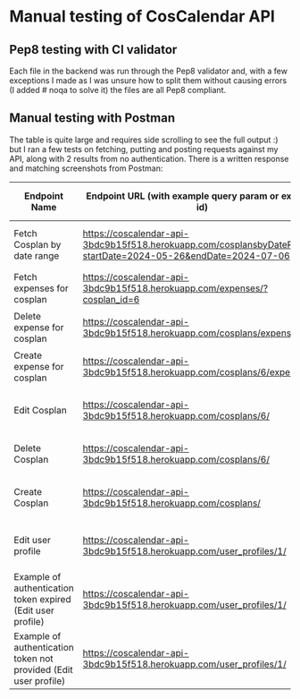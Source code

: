 # Manual testing of CosCalendar API

## Pep8 testing with CI validator

Each file in the backend was run through the Pep8 validator and, with a few exceptions I made as I was unsure how to split them without causing errors (I added # noqa to solve it) the files are all Pep8 compliant.

## Manual testing with Postman

The table is quite large and requires side scrolling to see the full output :) but I ran a few tests on fetching, putting and posting requests against my API, along with 2 results from no authentication. There is a  written response and matching screenshots from Postman:

| Endpoint Name | Endpoint URL (with example query param or example id) | cURL (with example token) | Result | Image from Postman |
| --- | --- | --- | --- | --- |
| Fetch Cosplan by date range | https://coscalendar-api-3bdc9b15f518.herokuapp.com/cosplansbyDateRange/?startDate=2024-05-26&endDate=2024-07-06 | ```curl --location 'https://coscalendar-api-3bdc9b15f518.herokuapp.com/cosplansbyDateRange/?startDate=2024-05-26&endDate=2024-07-06' --header 'Cookie: my-app-auth=eyJhbGciOiJIUzI1NiIsInR5cCI6IkpXVCJ9.eyJ0b2tlbl90eXBlIjoiYWNjZXNzIiwiZXhwIjoxNzE5MTY1ODM3LCJpYXQiOjE3MTkxNjU1MzcsImp0aSI6ImU3YjI5ODEyOGM3ODQ3YWE5ODQ5Y2Q1YTM3Y2Y0ZDhjIiwidXNlcl9pZCI6MX0.yDcj37UnjOsQyWuQf1BLOpHbcmwx8Ci0X1fbM_kXZfg; my-refresh-token=eyJhbGciOiJIUzI1NiIsInR5cCI6IkpXVCJ9.eyJ0b2tlbl90eXBlIjoicmVmcmVzaCIsImV4cCI6MTcxOTI1MTkzNywiaWF0IjoxNzE5MTY1NTM3LCJqdGkiOiIyMzcyMGRlYzhjMTM0ZmE2YTQyZDBhMzc5MWEwMmMzMSIsInVzZXJfaWQiOjF9.qos5VmAXD5UO2yssnid2EzdiRf1KG9iKFIwYNIAr1LY'``` | ```{"count":2,"next":null,"previous":null,"results":[{"id":6,"cosplayer":"Emma","cosplay":"Mercy","cosplan_task":"Wrap the wings in worbla","due_date":"2024-06-26","cosplan_details":"Time to dig out the heat gun and warm up the worbal!"},{"id":7,"cosplayer":"Emma","cosplay":"Zelda","cosplan_task":"Sewing time","due_date":"2024-07-05","cosplan_details":"Dig out that bag of sewing materials!"}]}``` | ![postman test 1](https://github.com/emmy-codes/coscalendar-api/assets/70635859/b84ec218-44ba-4724-9035-3cfee643f347) |
| Fetch expenses for cosplan | https://coscalendar-api-3bdc9b15f518.herokuapp.com/expenses/?cosplan_id=6 | ```curl --location 'https://coscalendar-api-3bdc9b15f518.herokuapp.com/expenses/?cosplan_id=6' --header 'Cookie: my-app-auth=eyJhbGciOiJIUzI1NiIsInR5cCI6IkpXVCJ9.eyJ0b2tlbl90eXBlIjoiYWNjZXNzIiwiZXhwIjoxNzE5MTY1ODM3LCJpYXQiOjE3MTkxNjU1MzcsImp0aSI6ImU3YjI5ODEyOGM3ODQ3YWE5ODQ5Y2Q1YTM3Y2Y0ZDhjIiwidXNlcl9pZCI6MX0.yDcj37UnjOsQyWuQf1BLOpHbcmwx8Ci0X1fbM_kXZfg; my-refresh-token=eyJhbGciOiJIUzI1NiIsInR5cCI6IkpXVCJ9.eyJ0b2tlbl90eXBlIjoicmVmcmVzaCIsImV4cCI6MTcxOTI1MTkzNywiaWF0IjoxNzE5MTY1NTM3LCJqdGkiOiIyMzcyMGRlYzhjMTM0ZmE2YTQyZDBhMzc5MWEwMmMzMSIsInVzZXJfaWQiOjF9.qos5VmAXD5UO2yssnid2EzdiRf1KG9iKFIwYNIAr1LY' ``` | ```{"count":2,"next":null,"previous":null,"results":[{"id":37,"cosplayer":"Emma","item_name":"gggg","quantity":1,"unit_price":"2.35","product_link":""},{"id":38,"cosplayer":"Emma","item_name":"sdfsdf","quantity":1,"unit_price":"22.00","product_link":""}]}``` | ![postman test 2](https://github.com/emmy-codes/coscalendar-api/assets/70635859/36f71697-52e1-437c-a580-23ca215ae5f9) |
| Delete expense for cosplan | https://coscalendar-api-3bdc9b15f518.herokuapp.com/cosplans/expenses/19/ | ```curl --location --request DELETE 'https://coscalendar-api-3bdc9b15f518.herokuapp.com/cosplans/expenses/19/' --header 'Cookie: my-app-auth=eyJhbGciOiJIUzI1NiIsInR5cCI6IkpXVCJ9.eyJ0b2tlbl90eXBlIjoiYWNjZXNzIiwiZXhwIjoxNzE5MTY2ODk3LCJpYXQiOjE3MTkxNjY1OTcsImp0aSI6IjUwYzZjOTNkOTI5ODRmYTZiM2IyMTNiMjdiMzNjMzY5IiwidXNlcl9pZCI6MX0.m87HD87fe7UTTDaDd2FuzfA30FhkWRTYRkkyp8MjNC8; my-refresh-token=eyJhbGciOiJIUzI1NiIsInR5cCI6IkpXVCJ9.eyJ0b2tlbl90eXBlIjoicmVmcmVzaCIsImV4cCI6MTcxOTI1Mjk5NywiaWF0IjoxNzE5MTY2NTk3LCJqdGkiOiIzOWY5ZTgwZmZkMmI0ZTIxYjZhMWM5YTZmODhjZjE3MiIsInVzZXJfaWQiOjF9.YNoonbeiizJ-bSG9Y-4-FOsNemoo-kAjFJs0wDecFaA'``` | **empty** | ![postman test 3](https://github.com/emmy-codes/coscalendar-api/assets/70635859/62e88e20-16d1-4c83-8f59-43955777c938) | 
| Create expense for cosplan | https://coscalendar-api-3bdc9b15f518.herokuapp.com/cosplans/6/expenses/ | ```curl --location 'https://coscalendar-api-3bdc9b15f518.herokuapp.com/cosplans/6/expenses/' --header 'Cookie: my-app-auth=eyJhbGciOiJIUzI1NiIsInR5cCI6IkpXVCJ9.eyJ0b2tlbl90eXBlIjoiYWNjZXNzIiwiZXhwIjoxNzE5MTY2Mjc2LCJpYXQiOjE3MTkxNjU5NzYsImp0aSI6ImE1ZmE5MjI2NDIxYzRlY2Y4ZjdlNmE3MzY5YWNjYTY1IiwidXNlcl9pZCI6MX0.4wjBXQj0LK6LW0wh7KLZ8FTDO-IyQKSzNqPchGFrsho; my-refresh-token=eyJhbGciOiJIUzI1NiIsInR5cCI6IkpXVCJ9.eyJ0b2tlbl90eXBlIjoicmVmcmVzaCIsImV4cCI6MTcxOTI1MjM3NiwiaWF0IjoxNzE5MTY1OTc2LCJqdGkiOiI5YWMyMjg1MjIyOGY0NjZlYjYyMGUxYWE1MWYzN2QyYyIsInVzZXJfaWQiOjF9._y9IWszpC-vxr4eHuCXjC22DOtf8wImCtt2XkaHGHLk' --form 'item_name="Something"' --form 'unit_price="13"' --form 'quantity="1"' --form 'cosplan_id="6"' --form 'cosplayer_id="1"' --form 'product_link=""'``` | ```{"id":41,"cosplayer":"Emma","item_name":"Something","quantity":1,"unit_price":"13.00","product_link":""}``` | ![postman test 4](https://github.com/emmy-codes/coscalendar-api/assets/70635859/f719b327-7735-4b40-9394-645a901bb8a0) |
| Edit Cosplan | https://coscalendar-api-3bdc9b15f518.herokuapp.com/cosplans/6/ | ```curl --location --request PUT 'https://coscalendar-api-3bdc9b15f518.herokuapp.com/cosplans/6/' --header 'Cookie: my-app-auth=eyJhbGciOiJIUzI1NiIsInR5cCI6IkpXVCJ9.eyJ0b2tlbl90eXBlIjoiYWNjZXNzIiwiZXhwIjoxNzE5MTY2NjE4LCJpYXQiOjE3MTkxNjYzMTgsImp0aSI6ImFiYzI1ZDA0ZjA2NTQ4YThiNWVmYjg5MGY2MTVkZTVlIiwidXNlcl9pZCI6MX0.JlMrf-TBvNhwmpucrRoZjeRxjk_TiCy3nYKTrW_siOw; my-refresh-token=eyJhbGciOiJIUzI1NiIsInR5cCI6IkpXVCJ9.eyJ0b2tlbl90eXBlIjoicmVmcmVzaCIsImV4cCI6MTcxOTI1MjcxOCwiaWF0IjoxNzE5MTY2MzE4LCJqdGkiOiI5N2M2NTc1ODRhOTQ0NDdkYmQwZWFjZTVhMjU3M2EyNCIsInVzZXJfaWQiOjF9.TZ9IHvL0ADQJONcaso-hD84ZhulaQJBxbCeU9nW66Qw' --header 'Content-Type: application/json' --data '{"id":6,"cosplayer":"Emma","cosplay":"Mercyadadde","cosplan_task":"Wrap the wings in worbla","due_date":"2024-06-26","cosplan_details":"Time to dig out the heat gun and warm up the worbal!"}'``` | ```{"id":6,"cosplayer":"Emma","cosplay":"Mercyadadde","cosplan_task":"Wrap the wings in worbla","due_date":"2024-06-26","cosplan_details":"Time to dig out the heat gun and warm up the worbal!"}``` | ![postman test 5](https://github.com/emmy-codes/coscalendar-api/assets/70635859/589c701c-170b-4e98-a64a-de03ecb883e0) |
| Delete Cosplan | https://coscalendar-api-3bdc9b15f518.herokuapp.com/cosplans/6/ | ```curl --location --request DELETE 'https://coscalendar-api-3bdc9b15f518.herokuapp.com/cosplans/6/' --header 'Cookie: my-app-auth=eyJhbGciOiJIUzI1NiIsInR5cCI6IkpXVCJ9.eyJ0b2tlbl90eXBlIjoiYWNjZXNzIiwiZXhwIjoxNzE5MTY2NjE4LCJpYXQiOjE3MTkxNjYzMTgsImp0aSI6ImFiYzI1ZDA0ZjA2NTQ4YThiNWVmYjg5MGY2MTVkZTVlIiwidXNlcl9pZCI6MX0.JlMrf-TBvNhwmpucrRoZjeRxjk_TiCy3nYKTrW_siOw; my-refresh-token=eyJhbGciOiJIUzI1NiIsInR5cCI6IkpXVCJ9.eyJ0b2tlbl90eXBlIjoicmVmcmVzaCIsImV4cCI6MTcxOTI1MjcxOCwiaWF0IjoxNzE5MTY2MzE4LCJqdGkiOiI5N2M2NTc1ODRhOTQ0NDdkYmQwZWFjZTVhMjU3M2EyNCIsInVzZXJfaWQiOjF9.TZ9IHvL0ADQJONcaso-hD84ZhulaQJBxbCeU9nW66Qw'``` | **empty** | ![postman test 6](https://github.com/emmy-codes/coscalendar-api/assets/70635859/7fd3c3a4-1ba5-4054-9e1a-37c40068ec12) |
| Create Cosplan | https://coscalendar-api-3bdc9b15f518.herokuapp.com/cosplans/ | ```curl --location 'https://coscalendar-api-3bdc9b15f518.herokuapp.com/cosplans/' --header 'Cookie: my-app-auth=eyJhbGciOiJIUzI1NiIsInR5cCI6IkpXVCJ9.eyJ0b2tlbl90eXBlIjoiYWNjZXNzIiwiZXhwIjoxNzE5MTY2NjE4LCJpYXQiOjE3MTkxNjYzMTgsImp0aSI6ImFiYzI1ZDA0ZjA2NTQ4YThiNWVmYjg5MGY2MTVkZTVlIiwidXNlcl9pZCI6MX0.JlMrf-TBvNhwmpucrRoZjeRxjk_TiCy3nYKTrW_siOw; my-refresh-token=eyJhbGciOiJIUzI1NiIsInR5cCI6IkpXVCJ9.eyJ0b2tlbl90eXBlIjoicmVmcmVzaCIsImV4cCI6MTcxOTI1MjcxOCwiaWF0IjoxNzE5MTY2MzE4LCJqdGkiOiI5N2M2NTc1ODRhOTQ0NDdkYmQwZWFjZTVhMjU3M2EyNCIsInVzZXJfaWQiOjF9.TZ9IHvL0ADQJONcaso-hD84ZhulaQJBxbCeU9nW66Qw' --header 'Content-Type: application/json' --data '{"cosplayer":"Emma","cosplay":"Mercyadadde","cosplan_task":"Wrap the wings in worbla","due_date":"2024-06-26","cosplan_details":"Time to dig out the heat gun and warm up the worbal!"}'``` | ```{"id":21,"cosplayer":"Emma","cosplay":"Mercyadadde","cosplan_task":"Wrap the wings in worbla","due_date":"2024-06-26","cosplan_details":"Time to dig out the heat gun and warm up the worbal!"}``` | ![postman test 7](https://github.com/emmy-codes/coscalendar-api/assets/70635859/e3a8b4f4-3fae-44de-824c-ca953723b0c3) |
| Edit user profile | https://coscalendar-api-3bdc9b15f518.herokuapp.com/user_profiles/1/ | ```curl --location --request PUT 'https://coscalendar-api-3bdc9b15f518.herokuapp.com/user_profiles/1/' --header 'Cookie: my-app-auth=eyJhbGciOiJIUzI1NiIsInR5cCI6IkpXVCJ9.eyJ0b2tlbl90eXBlIjoiYWNjZXNzIiwiZXhwIjoxNzE5MTY2ODk3LCJpYXQiOjE3MTkxNjY1OTcsImp0aSI6IjUwYzZjOTNkOTI5ODRmYTZiM2IyMTNiMjdiMzNjMzY5IiwidXNlcl9pZCI6MX0.m87HD87fe7UTTDaDd2FuzfA30FhkWRTYRkkyp8MjNC8; my-refresh-token=eyJhbGciOiJIUzI1NiIsInR5cCI6IkpXVCJ9.eyJ0b2tlbl90eXBlIjoicmVmcmVzaCIsImV4cCI6MTcxOTI1Mjk5NywiaWF0IjoxNzE5MTY2NTk3LCJqdGkiOiIzOWY5ZTgwZmZkMmI0ZTIxYjZhMWM5YTZmODhjZjE3MiIsInVzZXJfaWQiOjF9.YNoonbeiizJ-bSG9Y-4-FOsNemoo-kAjFJs0wDecFaA' --header 'Content-Type: application/json' --data '{"id":1,"cosplayer":"Emma","is_cosplayer":true,"name":"","user_bio":"Very tired nerd that needs a break - edit test ❤️","fave_cosplay":"Bo Katandeededea","next_convention":"ComicCon Winter 2024"}'``` | ```{"id":1,"cosplayer":"Emma","is_cosplayer":true,"name":"","user_bio":"Very tired nerd that needs a break - edit test ❤️","fave_cosplay":"Bo Katandeededea","next_convention":"ComicCon Winter 2024"}``` | ![postman test 8](https://github.com/emmy-codes/coscalendar-api/assets/70635859/8a4aa4c9-9e72-4a89-b58c-349199bef97b) |
| Example of authentication token expired (Edit user profile) | https://coscalendar-api-3bdc9b15f518.herokuapp.com/user_profiles/1/ | ```curl --location --request PUT 'https://coscalendar-api-3bdc9b15f518.herokuapp.com/user_profiles/1/' --header 'Cookie: my-app-auth=eyJhbGciOiJIUzI1NiIsInR5cCI6IkpXVCJ9.eyJ0b2tlbl90eXBlIjoiYWNjZXNzIiwiZXhwIjoxNzE5MTY2ODk3LCJpYXQiOjE3MTkxNjY1OTcsImp0aSI6IjUwYzZjOTNkOTI5ODRmYTZiM2IyMTNiMjdiMzNjMzY5IiwidXNlcl9pZCI6MX0.m87HD87fe7UTTDaDd2FuzfA30FhkWRTYRkkyp8MjNC8; my-refresh-token=eyJhbGciOiJIUzI1NiIsInR5cCI6IkpXVCJ9.eyJ0b2tlbl90eXBlIjoicmVmcmVzaCIsImV4cCI6MTcxOTI1Mjk5NywiaWF0IjoxNzE5MTY2NTk3LCJqdGkiOiIzOWY5ZTgwZmZkMmI0ZTIxYjZhMWM5YTZmODhjZjE3MiIsInVzZXJfaWQiOjF9.YNoonbeiizJ-bSG9Y-4-FOsNemoo-kAjFJs0wDecFaA' --header 'Content-Type: application/json' --data '{"id":1,"cosplayer":"Emma","is_cosplayer":true,"name":"","user_bio":"Very tired nerd that needs a break - edit test ❤️","fave_cosplay":"Bo Katandeededea","next_convention":"ComicCon Winter 2024"}'``` | ```{"detail":"Given token not valid for any token type","code":"token_not_valid","messages":[{"token_class":"AccessToken","token_type":"access","message":"Token is invalid or expired"}]}``` | ![postman test 9](https://github.com/emmy-codes/coscalendar-api/assets/70635859/26426a39-2cba-4c96-909d-e4974e655491) |
| Example of authentication token not provided (Edit user profile) | https://coscalendar-api-3bdc9b15f518.herokuapp.com/user_profiles/1/ | ```curl --location --request PUT 'https://coscalendar-api-3bdc9b15f518.herokuapp.com/user_profiles/1/' --header 'Content-Type: application/json' --data '{"id":1,"cosplayer":"Emma","is_cosplayer":true,"name":"","user_bio":"Very tired nerd that needs a break - edit test ❤️","fave_cosplay":"Bo Katandeededea","next_convention":"ComicCon Winter 2024"}'``` | ```{"detail":"Authentication credentials were not provided."}``` | ![postman test 10](https://github.com/emmy-codes/coscalendar-api/assets/70635859/50e1cb34-3b48-4293-88bd-51c89bf3b1d5) |

